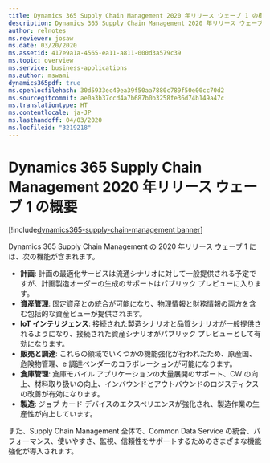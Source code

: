 ```yaml
---
title: Dynamics 365 Supply Chain Management 2020 年リリース ウェーブ 1 の概要
description: Dynamics 365 Supply Chain Management 2020 年リリース ウェーブ 1 の概要
author: relnotes
ms.reviewer: josaw
ms.date: 03/20/2020
ms.assetid: 417e9a1a-4565-ea11-a811-000d3a579c39
ms.topic: overview
ms.service: business-applications
ms.author: mswami
dynamics365pdf: true
ms.openlocfilehash: 30d5933ec49ea39f50aa7880c789f50e00cc70d2
ms.sourcegitcommit: ae0a3b37ccd4a7b687b0b3258fe36d74b149a47c
ms.translationtype: HT
ms.contentlocale: ja-JP
ms.lasthandoff: 04/03/2020
ms.locfileid: "3219218"
---
```

# <a name="overview-of-dynamics-365-supply-chain-management-2020-release-wave-1"></a>Dynamics 365 Supply Chain Management 2020 年リリース ウェーブ 1 の概要
[!include[dynamics365-supply-chain-management banner](../includes/dynamics365-supply-chain-management.md)]

<!--overview start-->
Dynamics 365 Supply Chain Management の 2020 年リリース ウェーブ 1 には、次の機能が含まれます。
 
- **計画**: 計画の最適化サービスは流通シナリオに対して一般提供される予定ですが、計画製造オーダーの生成のサポートはパブリック プレビューに入ります。
- **資産管理**: 固定資産との統合が可能になり、物理情報と財務情報の両方を含む包括的な資産ビューが提供されます。 
- **IoT インテリジェンス**: 接続された製造シナリオと品質シナリオが一般提供されるようになり、接続された資産シナリオがパブリック プレビューとして有効になります。
- **販売と調達**: これらの領域でいくつかの機能強化が行われたため、原産国、危険物管理、e 調達ベンダーのコラボレーションが可能になります。 
- **倉庫管理**: 倉庫モバイル アプリケーションの大量展開のサポート、CW の向上、材料取り扱いの向上、インバウンドとアウトバウンドのロジスティクスの改善が有効になります。
- **製造**: ジョブ カード デバイスのエクスペリエンスが強化され、製造作業の生産性が向上しています。 

また、Supply Chain Management 全体で、Common Data Service の統合、パフォーマンス、使いやすさ、監視、信頼性をサポートするためのさまざまな機能強化が導入されます。
<!--overview end-->